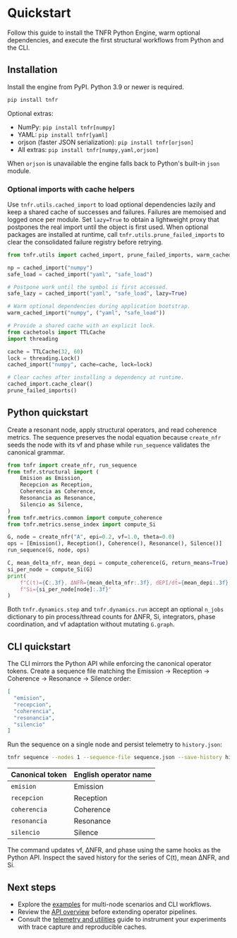 # Quickstart

Follow this guide to install the TNFR Python Engine, warm optional dependencies, and
execute the first structural workflows from Python and the CLI.

## Installation

Install the engine from PyPI. Python 3.9 or newer is required.

```bash
pip install tnfr
```

Optional extras:

- NumPy: `pip install tnfr[numpy]`
- YAML: `pip install tnfr[yaml]`
- orjson (faster JSON serialization): `pip install tnfr[orjson]`
- All extras: `pip install tnfr[numpy,yaml,orjson]`

When `orjson` is unavailable the engine falls back to Python's built-in `json` module.

### Optional imports with cache helpers

Use `tnfr.utils.cached_import` to load optional dependencies lazily and keep a shared cache
of successes and failures. Failures are memoised and logged once per module. Set
`lazy=True` to obtain a lightweight proxy that postpones the real import until the object is
first used. When optional packages are installed at runtime, call
`tnfr.utils.prune_failed_imports` to clear the consolidated failure registry before
retrying.

```python
from tnfr.utils import cached_import, prune_failed_imports, warm_cached_import

np = cached_import("numpy")
safe_load = cached_import("yaml", "safe_load")

# Postpone work until the symbol is first accessed.
safe_lazy = cached_import("yaml", "safe_load", lazy=True)

# Warm optional dependencies during application bootstrap.
warm_cached_import("numpy", ("yaml", "safe_load"))

# Provide a shared cache with an explicit lock.
from cachetools import TTLCache
import threading

cache = TTLCache(32, 60)
lock = threading.Lock()
cached_import("numpy", cache=cache, lock=lock)

# Clear caches after installing a dependency at runtime.
cached_import.cache_clear()
prune_failed_imports()
```

## Python quickstart

Create a resonant node, apply structural operators, and read coherence metrics. The sequence
preserves the nodal equation because `create_nfr` seeds the node with its νf and phase while
`run_sequence` validates the canonical grammar.

```python
from tnfr import create_nfr, run_sequence
from tnfr.structural import (
    Emision as Emission,
    Recepcion as Reception,
    Coherencia as Coherence,
    Resonancia as Resonance,
    Silencio as Silence,
)
from tnfr.metrics.common import compute_coherence
from tnfr.metrics.sense_index import compute_Si

G, node = create_nfr("A", epi=0.2, vf=1.0, theta=0.0)
ops = [Emission(), Reception(), Coherence(), Resonance(), Silence()]
run_sequence(G, node, ops)

C, mean_delta_nfr, mean_depi = compute_coherence(G, return_means=True)
si_per_node = compute_Si(G)
print(
    f"C(t)={C:.3f}, ΔNFR̄={mean_delta_nfr:.3f}, dEPI/dt̄={mean_depi:.3f}, "
    f"Si={si_per_node[node]:.3f}"
)
```

Both `tnfr.dynamics.step` and `tnfr.dynamics.run` accept an optional `n_jobs` dictionary to
pin process/thread counts for ΔNFR, Si, integrators, phase coordination, and νf adaptation
without mutating `G.graph`.

## CLI quickstart

The CLI mirrors the Python API while enforcing the canonical operator tokens. Create a
sequence file matching the Emission → Reception → Coherence → Resonance → Silence order:

```json
[
  "emision",
  "recepcion",
  "coherencia",
  "resonancia",
  "silencio"
]
```

Run the sequence on a single node and persist telemetry to `history.json`:

```bash
tnfr sequence --nodes 1 --sequence-file sequence.json --save-history history.json
```

| Canonical token | English operator name |
| --------------- | --------------------- |
| `emision`       | Emission              |
| `recepcion`     | Reception             |
| `coherencia`    | Coherence             |
| `resonancia`    | Resonance             |
| `silencio`      | Silence               |

The command updates νf, ΔNFR, and phase using the same hooks as the Python API. Inspect the
saved history for the series of C(t), mean ΔNFR, and Si.

## Next steps

- Explore the [examples](../examples/README.md) for multi-node scenarios and CLI workflows.
- Review the [API overview](../api/overview.md) before extending operator pipelines.
- Consult the [telemetry and utilities](../api/telemetry.md) guide to instrument your
  experiments with trace capture and reproducible caches.
